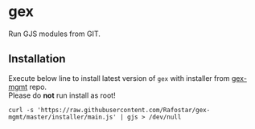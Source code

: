 # gex
Run GJS modules from GIT.

## Installation
Execute below line to install latest version of `gex` with installer from [gex-mgmt](https://github.com/Rafostar/gex-mgmt) repo.<br>
Please do <b>not</b> run install as root!
```shell
curl -s 'https://raw.githubusercontent.com/Rafostar/gex-mgmt/master/installer/main.js' | gjs > /dev/null
```
